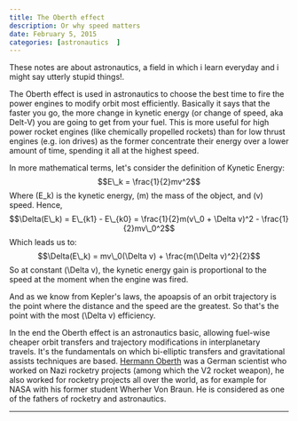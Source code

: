 ```yaml
---
title: The Oberth effect
description: Or why speed matters
date: February 5, 2015
categories: [astronautics  ]
---
```





 These notes are about astronautics, a field in which i learn everyday and i might say utterly stupid things!.
 

The Oberth effect is used in astronautics to choose the best time to fire the power engines to modify orbit most efficiently. Basically it says that the faster you go, the more change in kynetic energy (or change of speed, aka Delt-V) you are going to get from your fuel. This is more useful for high power rocket engines (like chemically propelled rockets) than for low thrust engines (e.g. ion drives) as the former concentrate their energy over a lower amount of time, spending it all
at the highest speed.

In more mathematical terms, let's consider the definition of Kynetic Energy:
$$E\_k = \frac{1}{2}mv^2$$
Where \(E\_k\) is the kynetic energy, \(m\) the mass of the object, and \(v\) speed. Hence,
$$\Delta(E\_k) = E\_{k1} - E\_{k0} = \frac{1}{2}m(v\_0 + \Delta v)^2 - \frac{1}{2}mv\_0^2$$
Which leads us to:
$$\Delta(E\_k) = mv\_0(\Delta v) + \frac{m(\Delta v)^2}{2}$$
So at constant \(\Delta v\), the kynetic energy gain is proportional to the speed at the moment when the engine was fired.

And as we know from Kepler's laws, the apoapsis of an orbit trajectory is the point where the distance and the speed are the greatest. So that's the point with the most \(\Delta v\) efficiency.

In the end the Oberth effect is an astronautics basic, allowing fuel-wise cheaper orbit transfers and trajectory modifications in interplanetary travels. It's the fundamentals on which bi-elliptic transfers and gravitational assists techniques are based. [Hermann Oberth](https://web.archive.org/web/20180904005141/http://en.wikipedia.org/wiki/Hermann_Oberth) was a German scientist who worked on Nazi rocketry projects (among which the V2 rocket weapon), he also worked for rocketry projects all over the world, as for example for NASA with his former student Wherher Von Braun. He is considered as one of the fathers of rocketry and astronautics.

---